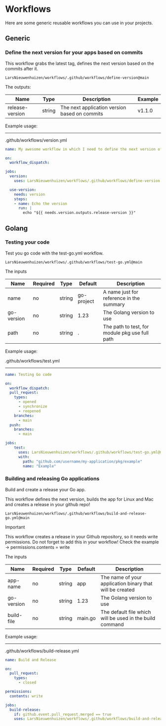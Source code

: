 # Workflows

Here are some generic reusable workflows you can use in your projects.

## Generic

### Define the next version for your apps based on commits

This workflow grabs the latest tag, defines the next version based on the commits after it.

`LarsNieuwenhuizen/workflows/.github/workflows/define-version@main`

The outputs:

| Name             |  Type   | Description | Example |
|------------------|---------|-------------|---------|
| release-version  | string  | The next application version based on commits | v1.1.0 |

Example usage:

---

.github/workflows/version.yml

```yaml
name: My awesome workflow in which I need to define the next version of my app

on:
  workflow_dispatch:

jobs:
  version:
    uses: LarsNieuwenhuizen/workflows/.github/workflows/define-version.yml@main

  use-version:
    needs: version
    steps:
    - name: Echo the version
      run: |
        echo "${{ needs.version.outputs.release-version }}"
```

## Golang

### Testing your code

Test you go code with the test-go.yml workflow.

`LarsNieuwenhuizen/workflows/.github/workflows/test-go.yml@main`

The inputs

| Name         | Required | Type   | Default    | Description                              |
|--------------|----------|--------|------------|------------------------------------------|
| name         | no       | string | go-project | A name just for reference in the summary |
| go-version   | no       | string | 1.23       | The Golang version to use                |
| path         | no       | string | .          | The path to test, for module pkg use full path |

Example usage:

.github/workflows/test.yml

---

```yaml
name: Testing Go code

on:
  workflow_dispatch:
  pull_request:
    types:
      - opened
      - synchronize
      - reopened
    branches:
      - main
  push:
    branches:
      - main

jobs:
    test:
      uses: LarsNieuwenhuizen/workflows/.github/workflows/test-go.yml@main
      with:
        path: "github.com/username/my-application/pkg/example"
        name: "Example"
```

### Building and releasing Go applications

Build and create a release your Go app.

This workflow defines the next version, builds the app for Linux and Mac and creates a release in your github repo!

`LarsNieuwenhuizen/workflows/.github/workflows/build-and-release-go.yml@main`

> [!IMPORTANT]
> This workflow creates a release in your Github repository, so it needs write permissions.
> Do not forget to add this in your workflow!
> Check the example -> permissions.contents = write

The inputs

| Name         | Required | Type   | Default    | Description                              |
|--------------|----------|--------|------------|------------------------------------------|
| app-name     | no       | string | app        | The name of your application binary that will be created |
| go-version   | no       | string | 1.23       | The Golang version to use                |
| build-file   | no       | string | main.go    | The default file which will be used in the build command |

Example usage:

---

.github/workflows/build-release.yml

```yaml
name: Build and Release

on:
  pull_request:
    types:
      - closed

permissions:
  contents: write

jobs:
  build-release:
    if: github.event.pull_request.merged == true
    uses: LarsNieuwenhuizen/workflows/.github/workflows/build-and-release-go.yml@main
```
